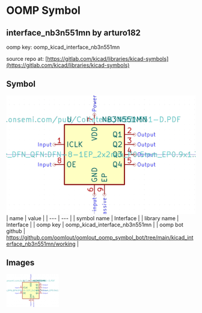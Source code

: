 # OOMP Symbol  
## interface_nb3n551mn  by arturo182  
  
oomp key: oomp_kicad_interface_nb3n551mn  
  
source repo at: [https://gitlab.com/kicad/libraries/kicad-symbols](https://gitlab.com/kicad/libraries/kicad-symbols)  
## Symbol  
  
[![working.png](working_600.png)](working.png)  
| name | value | 
| --- | --- | 
| symbol name | Interface | 
| library name | Interface | 
| oomp key | oomp_kicad_interface_nb3n551mn | 
| oomp bot github | https://github.com/oomlout/oomlout_oomp_symbol_bot/tree/main/kicad_interface_nb3n551mn/working | 
## Images  
  
[![working.png](working_140.png)](working.png)  
